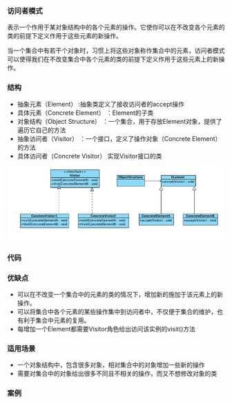 ### 访问者模式
表示一个作用于某对象结构中的各个元素的操作。它使你可以在不改变各个元素的类的前提下定义作用于这些元素的新操作。

当一个集合中有若干个对象时，习惯上将这些对象称作集合中的元素，访问者模式可以使得我们在不改变集合中各个元素的类的前提下定义作用于这些元素上的新操作。 

### 结构
- 抽象元素（Element） :抽象类定义了接收访问者的accept操作
- 具体元素（Concrete Element） ：Element的子类
- 对象结构（Object Structure） ：一个集合，用于存放Element对象，提供了遍历它自己的方法
- 抽象访问者（Visitor） ：一个接口，定义了操作对象（Concrete Element） 的方法
- 具体访问者（Concrete Visitor） 实现Visitor接口的类

![](../../image/visitor.png)

### 代码



### 优缺点

- 可以在不改变一个集合中的元素的类的情况下，增加新的施加于该元素上的新操作。
- 可以将集合中各个元素的某些操作集中到访问者中，不仅便于集合的维护，也有利于集合中元素的复用。
- 每增加一个Element都需要Visitor角色给出访问该实例的visit()方法

### 适用场景

- 一个对象结构中，包含很多对象，相对集合中的对象增加一些新的操作
- 需要对集合中的对象给出很多不同且不相关的操作，而又不想修改对象的类

### 案例


